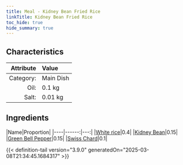 ```yaml
---
title: Meal - Kidney Bean Fried Rice
linkTitle: Kidney Bean Fried Rice
toc_hide: true
hide_summary: true
---
```

<!-- This is generated by the MarsSim HelpGenertor, do not edit. -->


## Characteristics

| Attribute   | Value |
|--------:|:------|
|Category:|Main Dish|
|Oil:|0.1 kg|
|Salt:|0.01 kg|

## Ingredients

|Name|Proportion|
|----|------:|---:|
|[White rice](/docs/definitions/resource/white-rice)|0.4|
|[Kidney Bean](/docs/definitions/resource/kidney-bean)|0.15|
|[Green Bell Pepper](/docs/definitions/resource/green-bell-pepper)|0.15|
|[Swiss Chard](/docs/definitions/resource/swiss-chard)|0.1|




{{< definition-tail version="3.9.0" generatedOn="2025-03-08T21:34:45.1684317" >}}

